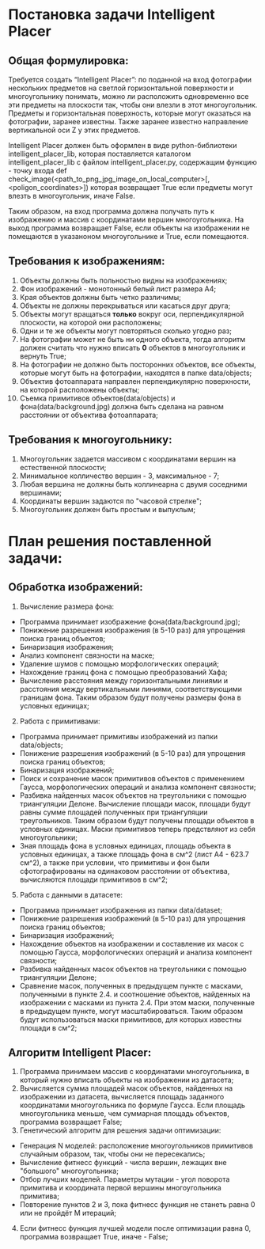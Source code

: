 # Постановка задачи Intelligent Placer

## Общая формулировка:

Требуется создать “Intelligent Placer”: по поданной на вход фотографии нескольких предметов на светлой горизонтальной поверхности и многоугольнику понимать, можно ли расположить одновременно все эти предметы на плоскости так, чтобы они влезли в этот многоугольник. Предметы и горизонтальная поверхность, которые могут оказаться на фотографии, заранее известны. Также заранее известно направление вертикальной оси Z у этих предметов.

Intelligent Placer должен быть оформлен в виде python-библиотеки intelligent_placer_lib, которая поставляется каталогом intelligent_placer_lib с файлом intelligent_placer.py, содержащим функцию - точку входа def check_image(<path_to_png_jpg_image_on_local_computer>[, <poligon_coordinates>])
которая возвращает True если предметы могут влезть в многоугольник, иначе False.

Таким образом, на вход программа должна получать путь к изображению и массив с координатами вершин многоугольника. На выход программа возвращает False, еcли объекты на изображении не помещаются в указаноном многоугольнике и True, если помещаются.

## Требования к изображениям:

1. Объекты должны быть польностью видны на изображениях;
2. Фон изображений - монотонный белый лист размера A4;
3. Края объектов должны быть четко различимы;
4. Объекты не должны перекрываться или касаться друг друга;
5. Объекты могут вращаться **только** вокруг оси, перпендикулярной плоскости, на которой они расположены;
6. Одни и те же объекты могут повторяться сколько угодно раз;
7. На фотографии может не быть ни одного объекта, тогда алгоритм должен считать что нужно вписать **0** объектов в многоугольник и вернуть True;
8. На фотографии не должно быть посторонних объектов, все объекты, которые могут быть на фотографии, находятся в папке data/objects;
9. Объектив фотоаппарата направлен перпендикулярно поверхности, на которой расположены объекты;
10. Съемка примитивов объектов(data/objects) и фона(data/background.jpg) должна быть сделана на равном расстоянии от объектива фотоаппарата;

## Требования к многоугольнику:

1. Многоугольник задается массивом с координатами вершин на естественной плоскости;
2. Минимальное колличество вершин - 3, максимальное - 7;
3. Любая вершина не должны быть коллинеарна с двумя соседними вершинами;
4. Координаты вершин задаются по "часовой стрелке";
5. Многоугольник должен быть простым и выпуклым;

# План решения поставленной задачи:

## Обработка изображений:

1. Вычисление размера фона:
  * Программа принимает изображение фона(data/background.jpg);
  * Понижение разрешения изображения (в 5-10 раз) для упрощения поиска границ объектов;
  * Бинаризация изображения;
  * Анализ компонент связности на маске;
  * Удаление шумов с помощью морфологических операций;
  * Нахождение границ фона с помощью преобразований Хафа;
  * Вычисление расстояния между горизонтальными линиями и расстояния между вертикальными линиями, соответствующими границам фона. Таким образом будут получены размеры фона в условных единицах;
2. Работа с примитивами:
  * Программа принимает примитивы изображений из папки data/objects;
  * Понижение разрешения изображений (в 5-10 раз) для упрощения поиска границ объектов;
  * Бинаризация изображений;
  * Поиск и сохранение масок примитивов объектов с применением Гаусса, морфологических операций и анализа компонент связности;
  * Разбивка найденных масок объектов на треугольники с помощью триангуляции Делоне. Вычисление площади масок, площади будут равны сумме площадей полученных при триангуляции треугольников. Таким образом будут получены площади объектов в условных единицах. Маски примитивов теперь предствляют из себя многоугольники;
  * Зная площадь фона в условных единицах, площадь объекта в условных единицах, а также площадь фона в см^2 (лист А4 - 623.7 см^2), а также при условии, что примитивы и фон были сфотографированы на одинаковом расстоянии от объектива, вычисляются площади примитивов в см^2;
5. Работа с данными в датасете:
  * Программа принимает изображения из папки data/dataset;
  * Понижение разрешения изображений (в 5-10 раз) для упрощения поиска границ объектов;
  * Бинаризация изображений;
  * Нахождение объектов на изображении и составление их масок с помощью Гаусса, морфологических операций и анализа компонент связности;
  * Разбивка найденных масок объектов на треугольники с помощью триангуляции Делоне;
  * Сравнение масок, полученных в предыдущем пункте с масками, полученными в пункте 2.4. и соотношение объектов, найденных на изображении с масками из пункта 2.4. При этом маски, полученные в предыдущем пункте, могут масштабироваться. Таким образом будут использоваться маски примитивов, для которых известны площади в см^2;

## Алгоритм Intelligent Placer:
1. Программа принимаем массив с координатами многоугольника, в который нужно вписать объекты на изображении из датасета;
2. Вычисляется сумма площадей масок объектов, найденных на изображении из датасета, вычисляется площадь заданного координатами многоугольника по формуле Гаусса. Если площадь многоугольника меньше, чем суммарная площадь объектов, программа возвращает False;
3. Генетический алгоритм для решения задачи оптимизации:
  * Генерация N моделей: расположение многоугольников примитивов случайным образом, так, чтобы они не пересекались;
  * Вычисление фитнесс функций - числа вершин, лежащих вне "большого" многоугольника;
  * Отбор лучших моделей. Параметры мутации - угол поворота примитива и координата первой вершины многоугольника примитива;
  * Повторение пунктов 2 и 3, пока фитнесс функция не станеть равна 0 или не пройдёт M итераций;
4. Если фитнесс функция лучшей модели после оптимизации равна 0, программа возвращает True, иначе - False;

